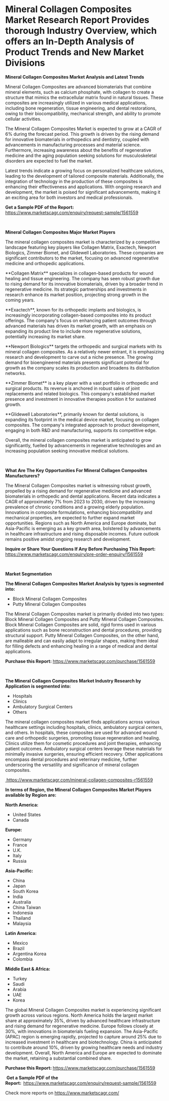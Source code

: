 <p><h1>Mineral Collagen Composites Market Research Report Provides thorough Industry Overview, which offers an In-Depth Analysis of Product Trends and New Market Divisions</h1></p><p><strong>Mineral Collagen Composites Market Analysis and Latest Trends</strong></p>
<p><p>Mineral Collagen Composites are advanced biomaterials that combine mineral elements, such as calcium phosphate, with collagen to create a structure that mimics the extracellular matrix found in natural tissues. These composites are increasingly utilized in various medical applications, including bone regeneration, tissue engineering, and dental restorations, owing to their biocompatibility, mechanical strength, and ability to promote cellular activities.</p><p>The Mineral Collagen Composites Market is expected to grow at a CAGR of 6% during the forecast period. This growth is driven by the rising demand for innovative biomaterials in orthopedics and dentistry, coupled with advancements in manufacturing processes and material science. Furthermore, increasing awareness about the benefits of regenerative medicine and the aging population seeking solutions for musculoskeletal disorders are expected to fuel the market.</p><p>Latest trends indicate a growing focus on personalized healthcare solutions, leading to the development of tailored composite materials. Additionally, the integration of technology in the production of these composites is enhancing their effectiveness and applications. With ongoing research and development, the market is poised for significant advancements, making it an exciting area for both investors and medical professionals.</p></p>
<p><strong>Get a Sample PDF of the Report:&nbsp;</strong> <a href="https://www.marketscagr.com/enquiry/request-sample/1561559?utm_campaign=3216&utm_medium=2&utm_source=Github&utm_content=ia&utm_term=04032025&utm_id=mineral-collagen-composites">https://www.marketscagr.com/enquiry/request-sample/1561559</a></p>
<p>&nbsp;</p>
<p><strong>Mineral Collagen Composites Major Market Players</strong></p>
<p><p>The mineral collagen composites market is characterized by a competitive landscape featuring key players like Collagen Matrix, Exactech, Newport Biologics, Zimmer Biomet, and Glidewell Laboratories. These companies are significant contributors to the market, focusing on advanced regenerative medicine and orthopedic applications.</p><p>**Collagen Matrix** specializes in collagen-based products for wound healing and tissue engineering. The company has seen robust growth due to rising demand for its innovative biomaterials, driven by a broader trend in regenerative medicine. Its strategic partnerships and investments in research enhance its market position, projecting strong growth in the coming years.</p><p>**Exactech**, known for its orthopedic implants and biologics, is increasingly incorporating collagen-based composites into its product offerings. The company's focus on enhancing patient outcomes through advanced materials has driven its market growth, with an emphasis on expanding its product line to include more regenerative solutions, potentially increasing its market share.</p><p>**Newport Biologics** targets the orthopedic and surgical markets with its mineral collagen composites. As a relatively newer entrant, it is emphasizing research and development to carve out a niche presence. The growing demand for bioengineered materials presents significant potential for growth as the company scales its production and broadens its distribution networks.</p><p>**Zimmer Biomet** is a key player with a vast portfolio in orthopedic and surgical products. Its revenue is anchored in robust sales of joint replacements and related biologics. This company's established market presence and investment in innovative therapies position it for sustained growth.</p><p>**Glidewell Laboratories**, primarily known for dental solutions, is expanding its footprint in the medical device market, focusing on collagen composites. The company's integrated approach to product development, engaging in both R&D and manufacturing, supports its competitive edge.</p><p>Overall, the mineral collagen composites market is anticipated to grow significantly, fuelled by advancements in regenerative technologies and an increasing population seeking innovative medical solutions.</p></p>
<p>&nbsp;</p>
<p><strong>What Are The Key Opportunities For Mineral Collagen Composites Manufacturers?</strong></p>
<p><p>The Mineral Collagen Composites market is witnessing robust growth, propelled by a rising demand for regenerative medicine and advanced biomaterials in orthopedic and dental applications. Recent data indicates a CAGR of approximately 7% from 2023 to 2030, driven by the increasing prevalence of chronic conditions and a growing elderly population. Innovations in composite formulations, enhancing biocompatibility and mechanical properties, are expected to further expand market opportunities. Regions such as North America and Europe dominate, but Asia-Pacific is emerging as a key growth area, bolstered by advancements in healthcare infrastructure and rising disposable incomes. Future outlook remains positive amidst ongoing research and development.</p></p>
<p><strong>Inquire or Share Your Questions If Any Before Purchasing This Report:</strong> <a href="https://www.marketscagr.com/enquiry/pre-order-enquiry/1561559?utm_campaign=3216&utm_medium=2&utm_source=Github&utm_content=ia&utm_term=04032025&utm_id=mineral-collagen-composites">https://www.marketscagr.com/enquiry/pre-order-enquiry/1561559</a></p>
<p>&nbsp;</p>
<p><strong>Market Segmentation</strong></p>
<p><strong>The Mineral Collagen Composites Market Analysis by types is segmented into:</strong></p>
<p><ul><li>Block Mineral Collagen Composites</li><li>Putty Mineral Collagen Composites</li></ul></p>
<p><p>The Mineral Collagen Composites market is primarily divided into two types: Block Mineral Collagen Composites and Putty Mineral Collagen Composites. Block Mineral Collagen Composites are solid, rigid forms used in various applications such as bone reconstruction and dental procedures, providing structural support. Putty Mineral Collagen Composites, on the other hand, are malleable and can easily adapt to irregular shapes, making them ideal for filling defects and enhancing healing in a range of medical and dental applications.</p></p>
<p><strong>Purchase this Report:&nbsp;</strong><a href="https://www.marketscagr.com/purchase/1561559?utm_campaign=3216&utm_medium=2&utm_source=Github&utm_content=ia&utm_term=04032025&utm_id=mineral-collagen-composites">https://www.marketscagr.com/purchase/1561559</a></p>
<p>&nbsp;</p>
<p><strong>The Mineral Collagen Composites Market Industry Research by Application is segmented into:</strong></p>
<p><ul><li>Hospitals</li><li>Clinics</li><li>Ambulatory Surgical Centers</li><li>Others</li></ul></p>
<p><p>The mineral collagen composites market finds applications across various healthcare settings including hospitals, clinics, ambulatory surgical centers, and others. In hospitals, these composites are used for advanced wound care and orthopedic surgeries, promoting tissue regeneration and healing. Clinics utilize them for cosmetic procedures and joint therapies, enhancing patient outcomes. Ambulatory surgical centers leverage these materials for minimally invasive surgeries, ensuring efficient recovery. Other applications encompass dental procedures and veterinary medicine, further underscoring the versatility and significance of mineral collagen composites.</p></p>
<p><a href="https://www.marketscagr.com/mineral-collagen-composites-r1561559?utm_campaign=3216&utm_medium=2&utm_source=Github&utm_content=ia&utm_term=04032025&utm_id=mineral-collagen-composites">&nbsp;https://www.marketscagr.com/mineral-collagen-composites-r1561559</a></p>
<p><strong>In terms of Region, the Mineral Collagen Composites Market Players available by Region are:</strong></p>
<p>
    <p> <strong> North America: </strong>
        <ul>
            <li>United States</li>
            <li>Canada</li>
        </ul>
        </p> 
    <p> <strong> Europe: </strong>
        <ul>
            <li>Germany</li>
            <li>France</li>
            <li>U.K.</li>
            <li>Italy</li>
            <li>Russia</li>
        </ul>
        </p> 
    <p> <strong> Asia-Pacific: </strong>
        <ul>
            <li>China</li>
            <li>Japan</li>
            <li>South Korea</li>
            <li>India</li>
            <li>Australia</li>
            <li>China Taiwan</li>
            <li>Indonesia</li>
            <li>Thailand</li>
            <li>Malaysia</li>
        </ul>
        </p> 
    <p> <strong> Latin America: </strong>
        <ul>
            <li>Mexico</li>
            <li>Brazil</li>
            <li>Argentina Korea</li>
            <li>Colombia</li>
        </ul>
        </p> 
    <p> <strong> Middle East & Africa: </strong>
        <ul>
            <li>Turkey</li>
            <li>Saudi</li>
            <li>Arabia</li>
            <li>UAE</li>
            <li>Korea</li>
        </ul>
    </p>
    </p>
<p><p>The global Mineral Collagen Composites market is experiencing significant growth across various regions. North America holds the largest market share at approximately 35%, driven by advanced healthcare infrastructure and rising demand for regenerative medicine. Europe follows closely at 30%, with innovations in biomaterials fueling expansion. The Asia-Pacific (APAC) region is emerging rapidly, projected to capture around 25% due to increased investment in healthcare and biotechnology. China is anticipated to contribute around 10%, driven by growing healthcare needs and industry development. Overall, North America and Europe are expected to dominate the market, retaining a substantial combined share.</p></p>
<p><strong>Purchase this Report: </strong><a href="https://www.marketscagr.com/purchase/1561559?utm_campaign=3216&utm_medium=2&utm_source=Github&utm_content=ia&utm_term=04032025&utm_id=mineral-collagen-composites">https://www.marketscagr.com/purchase/1561559</a></p>
<p>&nbsp;<strong>Get a Sample PDF of the Report:&nbsp;&nbsp;</strong><a href="https://www.marketscagr.com/enquiry/request-sample/1561559?utm_campaign=3216&utm_medium=2&utm_source=Github&utm_content=ia&utm_term=04032025&utm_id=mineral-collagen-composites">https://www.marketscagr.com/enquiry/request-sample/1561559</a></p>
<p><strong></strong></p>
<p>Check more reports on <a href="https://www.marketscagr.com/?utm_campaign=3216&utm_medium=2&utm_source=Github&utm_content=ia&utm_term=04032025&utm_id=mineral-collagen-composites">https://www.marketscagr.com/</a></p>